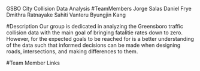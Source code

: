 <h>GSBO City Collision Data Analysis<h>
#TeamMembers
Jorge Salas 
Daniel Frye
Dmithra Ratnayake
Sahiti Vanteru
Byungjin Kang

#Description
Our group is dedicated in analyzing the Greensboro traffic collision data
with the main goal of bringing fatalitie rates down to zero. However,
for the expected goals to be reached for is a better understanding of 
the data such that informed decisions can be made when designing 
roads, intersections, and making differences to them.

#Team Member Links


